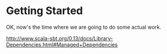 # Getting Started

OK, now's the time where we are going to do some actual work.

http://www.scala-sbt.org/0.13/docs/Library-Dependencies.html#Managed+Dependencies

